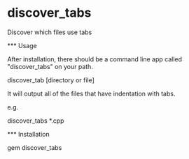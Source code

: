 discover_tabs
=============

Discover which files use tabs

*** Usage

After installation, there should be a command line app called "discover_tabs" on your path.

discover_tab [directory or file]

It will output all of the files that have indentation with tabs.

e.g.

discover_tabs *.cpp

*** Installation

gem discover_tabs
